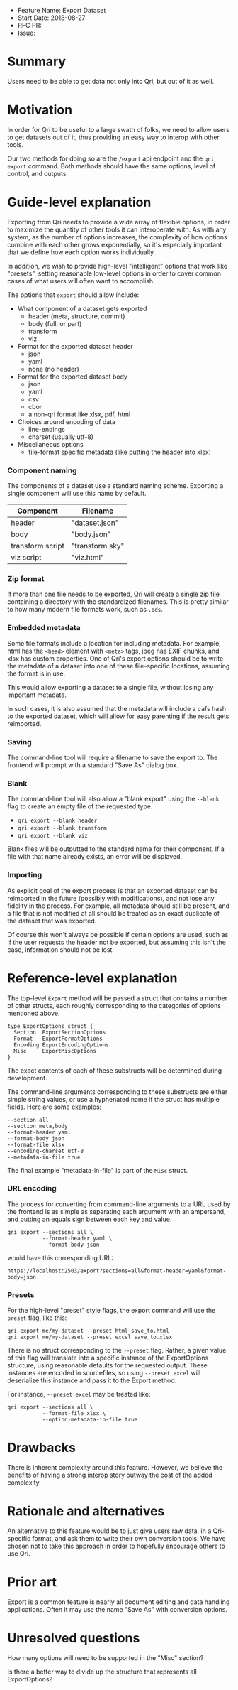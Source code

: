 - Feature Name: Export Dataset
- Start Date: 2018-08-27
- RFC PR: <!-- (leave this empty) -->
- Issue: <!-- (leave this empty) -->

# Summary
[summary]: #summary

Users need to be able to get data not only into Qri, but out of it as well.

# Motivation
[motivation]: #motivation 

In order for Qri to be useful to a large swath of folks, we need to allow users to get datasets out of it, thus providing an easy way to interop with other tools.

Our two methods for doing so are the `/export` api endpoint and the `qri export` command. Both methods should have the same options, level of control, and outputs.

# Guide-level explanation
[guide-level-explanation]: #guide-level-explanation

Exporting from Qri needs to provide a wide array of flexible options, in order to maximize the quantity of other tools it can interoperate with. As with any system, as the number of options increases, the complexity of how options combine with each other grows exponentially, so it's especially important that we define how each option works individually.

In addition, we wish to provide high-level "intelligent" options that work like "presets", setting reasonable low-level options in order to cover common cases of what users will often want to accomplish.

The options that `export` should allow include:

* What component of a dataset gets exported
	* header (meta, structure, commit)
	* body (full, or part)
	* transform
	* viz
* Format for the exported dataset header
	* json
	* yaml
	* none (no header)
* Format for the exported dataset body 	
    * json
    * yaml
	* csv
	* cbor
	* a non-qri format like xlsx, pdf, html
* Choices around encoding of data
    * line-endings
    * charset (usually utf-8)
* Miscellaneous options
    * file-format specific metadata (like putting the header into xlsx)
    
### Component naming

The components of a dataset use a standard naming scheme. Exporting a single component will use this name by default.

| Component | Filename |
| ------------ |  --------- |
| header | "dataset.json" |
| body | "body.json" |
| transform script | "transform.sky" |
| viz script | "viz.html" |    
    
### Zip format

If more than one file needs to be exported, Qri will create a single zip file containing a directory with the standardized filenames. This is pretty similar to how many modern file formats work, such as `.ods`.

### Embedded metadata

Some file formats include a location for including metadata. For example, html has the `<head>` element with `<meta>` tags, jpeg has EXIF chunks, and xlsx has custom properties. One of Qri's export options should be to write the metadata of a dataset into one of these file-specific locations, assuming the format is in use.

This would allow exporting a dataset to a single file, without losing any important metadata.

In such cases, it is also assumed that the metadata will include a cafs hash to the exported dataset, which will allow for easy parenting if the result gets reimported.

### Saving

The command-line tool will require a filename to save the export to. The frontend will prompt with a standard "Save As" dialog box.

### Blank

The command-line tool will also allow a "blank export" using the `--blank` flag to create an empty file of the requested type.

  - `qri export --blank header`
  - `qri export --blank transform`
  - `qri export --blank viz`
  
Blank files will be outputted to the standard name for their component. If a file with that name already exists, an error will be displayed.

### Importing

As explicit goal of the export process is that an exported dataset can be reimported in the future (possibly with modifications), and not lose any fidelity in the process. For example, all metadata should still be present, and a file that is not modified at all should be treated as an exact duplicate of the dataset that was exported.

Of course this won't always be possible if certain options are used, such as if the user requests the header not be exported, but assuming this isn't the case, information should not be lost.

# Reference-level explanation
[reference-level-explanation]: #reference-level-explanation

The top-level `Export` method will be passed a struct that contains a number of other structs, each roughly corresponding to the categories of options mentioned above.

```
type ExportOptions struct {
  Section  ExportSectionOptions
  Format   ExportFormatOptions
  Encoding ExportEncodingOptions
  Misc     ExportMiscOptions
}
```

The exact contents of each of these substructs will be determined during development.

The command-line arguments corresponding to these substructs are either simple string values, or use a hyphenated name if the struct has multiple fields. Here are some examples:

```
--section all
--section meta,body
--format-header yaml
--format-body json
--format-file xlsx
--encoding-charset utf-8
--metadata-in-file true
```

The final example "metadata-in-file" is part of the `Misc` struct.

### URL encoding

The process for converting from command-line arguments to a URL used by the frontend is as simple as separating each argument with an ampersand, and putting an equals sign between each key and value.

```
qri export --sections all \
           --format-header yaml \
           --format-body json
```

would have this corresponding URL:

```
https://localhost:2503/export?sections=all&format-header=yaml&format-body=json
```

### Presets

For the high-level "preset" style flags, the export command will use the `preset` flag, like this:

```
qri export me/my-dataset --preset html save_to.html
qri export me/my-dataset --preset excel save_to.xlsx
```

There is no struct corresponding to the `--preset` flag. Rather, a given value of this flag will translate into a specific instance of the ExportOptions structure, using reasonable defaults for the requested output. These instances are encoded in sourcefiles, so using `--preset excel` will deserialize this instance and pass it to the Export method.

For instance, `--preset excel` may be treated like:

```
qri export --sections all \
           --format-file xlsx \
           --option-metadata-in-file true
```

# Drawbacks
[drawbacks]: #drawbacks

There is inherent complexity around this feature. However, we believe the benefits of having a strong interop story outway the cost of the added complexity. 

# Rationale and alternatives
[rationale-and-alternatives]: #rationale-and-alternatives

An alternative to this feature would be to just give users raw data, in a Qri-specific format, and ask them to write their own conversion tools. We have chosen not to take this approach in order to hopefully encourage others to use Qri.

# Prior art
[prior-art]: #prior-art

Export is a common feature is nearly all document editing and data handling applications. Often it may use the name "Save As" with conversion options.

# Unresolved questions
[unresolved-questions]: #unresolved-questions

How many options will need to be supported in the "Misc" section?

Is there a better way to divide up the structure that represents all ExportOptions?